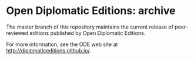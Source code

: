 # Open Diplomatic Editions: archive

The master branch of this repository maintains the current release of peer-reviewed editions published
by Open Diplomatic Editions.

For more information, see the ODE web site at <http://diplomaticeditions.github.io/>.
